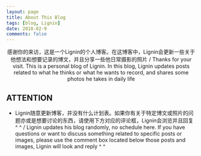 ```yaml
---
layout: page
title: About This Blog
tags: [blog, Lignin]
date: 2018-02-9
comments: false
---
```

    
<center>感谢你的来访，这是一个Lignin的个人博客。在这博客中，Lignin会更新一些关于他想法和想要记录的博文，并且分享一些他日常摄影的照片 / Thanks for your visit. This is a personal blog of Lignin. In this blog, Lignin updates posts related to what he thinks or what he wants to record, and shares some photos he takes in daily life</center>

## ATTENTION
* Lignin随意更新博客，并没有什么计划表。如果你有关于特定博文或照片的问题亦或是想要讨论的东西，请使用下方对应的评论框，Lignin会浏览并且回复 ^ ^ / Lignin updates his blog randomly, no schedule here. If you have questions or want to discuss something related to specific posts or images, please use the comment box located below those posts and images, Lignin will look and reply ^ ^
